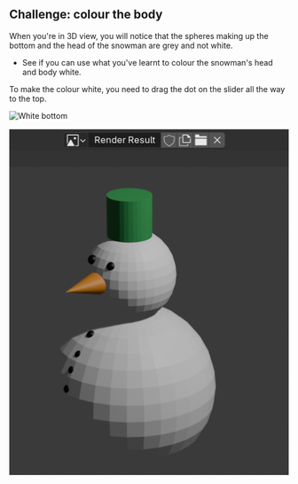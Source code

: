 ## Challenge: colour the body

When you're in 3D view, you will notice that the spheres making up the bottom and the head of the snowman are grey and not white.

+ See if you can use what you've learnt to colour the snowman's head and body white.

To make the colour white, you need to drag the dot on the slider all the way to the top.

![White bottom](images/blender-material-bottom-colour.png)

![Finished snowman](images/blender-snowman-coloured.png)
